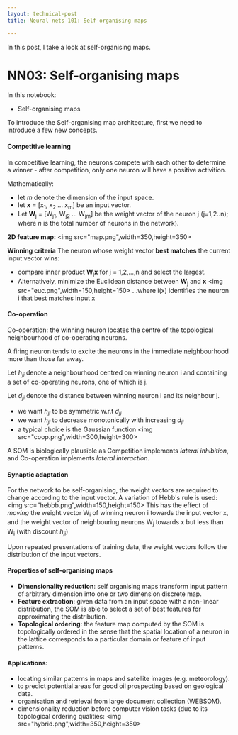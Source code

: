 ```yaml
---
layout: technical-post
title: Neural nets 101: Self-organising maps

---
```


In this post, I take a look at self-organising maps. 

# NN03: Self-organising maps

In this notebook: 
- Self-organising maps

To introduce the Self-organising map architecture, first we need to introduce a few new concepts. 

#### Competitive learning 
In competitive learning, the neurons compete with each other to determine a winner - after competition, only one neuron will have a positive activition. 

Mathematically: 
- let *m* denote the dimension of the input space. 
- let **x** = [x<sub>1</sub>, x<sub>2</sub> ... x<sub>m</sub>] be an input vector. 
- Let **W**<sub>j</sub> = [W<sub>j1</sub>, W<sub>j2</sub> ... W<sub>jm</sub>] be the weight vector of the neuron j (j=1,2..n); where *n* is the total number of neurons in the network). 

**2D feature map:**
<img src="map.png",width=350,height=350>

**Winning criteria** 
The neuron whose weight vector **best matches** the current input vector wins: 
- compare inner product **W**<sub>j</sub>**x** for j = 1,2,...,n and select the largest. 
- Alternatively, minimize the Euclidean distance between **W**<sub>j</sub> and **x**
<img src="euc.png",width=150,height=150>
...where i(x) identifies the neuron i that best matches input x

#### Co-operation 
Co-operation: the winning neuron locates the centre of the topological neighbourhood of co-operating neurons. 

A firing neuron tends to excite the neurons in the immediate neighbourhood more than those far away. 

Let *h<sub>ji</sub>* denote a neighbourhood centred on winning neuron i and containing a set of co-operating neurons, one of which is j. 

Let *d<sub>ji</sub>* denote the distance between winning neuron i and its neighbour j. 
- we want *h<sub>ji</sub>* to be symmetric w.r.t *d<sub>ji</sub>*
- we want *h<sub>ji</sub>* to decrease monotonically with increasing *d<sub>ji</sub>*
- a typical choice is the Gaussian function 
<img src="coop.png",width=300,height=300>

A SOM is biologically plausible as Competition implements *lateral inhibition*, and Co-operation implements *lateral interaction*. 

#### Synaptic adaptation
For the network to be self-organising, the weight vectors are required to change according to the input vector. 
A variation of Hebb's rule is used: 
<img src="hebbb.png",width=150,height=150>
This has the effect of *moving* the weight vector W<sub>i</sub> of winning neuron i towards the input vector x, and the weight vector of neighbouring neurons W<sub>j</sub> towards x but less than W<sub>i</sub> (with discount *h<sub>ji</sub>*)

Upon repeated presentations of training data, the weight vectors follow the distribution of the input vectors. 

#### Properties of self-organising maps
- **Dimensionality reduction**: self organising maps transform input pattern of arbitrary dimension into one or two dimension discrete map. 
- **Feature extraction**: given data from an input space with a non-linear distribution, the SOM is able to select a set of best features for approximating the distribution. 
- **Topological ordering**: the feature map computed by the SOM is topologically ordered in the sense that the spatial location of a neuron in the lattice corresponds to a particular domain or feature of input patterns. 

#### Applications: 
- locating similar patterns in maps and satellite images (e.g. meteorology). 
- to predict potential areas for good oil prospecting based on geological data. 
- organisation and retrieval from large document collection (WEBSOM).
- dimensionality reduction before computer vision tasks (due to its topological ordering qualities: 
<img src="hybrid.png",width=350,height=350>



